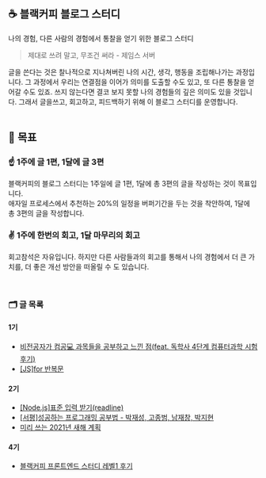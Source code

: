 ## ☕ 블랙커피 블로그 스터디

나의 경험, 다른 사람의 경험에서 통찰을 얻기 위한 블로그 스터디

> 제대로 쓰려 말고, 무조건 써라 - 제임스 서버

글을 쓴다는 것은 찰나적으로 지나쳐버린 나의 시간, 생각, 행동을 조립해나가는 과정입니다. 그 과정에서 우리는 연결점을 이어가 의미를 도출할 수도 있고, 또 다른 통찰을 얻어갈 수도 있죠. 쓰지 않는다면 결코 보지 못할 나의 경험들의 깊은 의미도 있을 것입니다. 그래서 글을쓰고, 회고하고, 피드백하기 위해 이 블로그 스터디를 운영합니다.
<br/><br/>

## 🏴 목표

### ☝️ 1주에 글 1편, 1달에 글 3편

블랙커피의 블로그 스터디는 1주일에 글 1편, 1달에 총 3편의 글을 작성하는 것이 목표입니다. <br/>
애자일 프로세스에서 추천하는 20%의 일정을 버퍼기간을 두는 것을 착안하여, 1달에 총 3편의 글을 작성합니다.

### ✌️ 1주에 한번의 회고, 1달 마무리의 회고

회고참석은 자유입니다. 하지만 다른 사람들과의 회고를 통해서 나의 경험에서 더 큰 가치를, 더 좋은 개선 방안을 떠올릴 수 도 있습니다.

<br/>

### 🗂 글 목록

#### 1기

- [비전공자가 컴공💻 과목들을 공부하고 느낀 점(feat. 독학사 4단계 컴퓨터과학 시험 후기)](https://velog.io/@yujo/%EB%B9%84%EC%A0%84%EA%B3%B5%EC%9E%90%EA%B0%80-%EC%BB%B4%EA%B3%B5-%EA%B3%BC%EB%AA%A9%EB%93%A4%EC%9D%84-%EA%B3%B5%EB%B6%80%ED%95%98%EA%B3%A0-%EB%8A%90%EB%82%80-%EC%A0%90feat.-%EB%8F%85%ED%95%99%EC%82%AC-4%EB%8B%A8%EA%B3%84-%EC%BB%B4%ED%93%A8%ED%84%B0%EA%B3%BC%ED%95%99-%EC%8B%9C%ED%97%98-%ED%9B%84%EA%B8%B0)
- [[JS]for 반복문](https://velog.io/@yujo/JSfor-%EB%B0%98%EB%B3%B5%EB%AC%B8)

#### 2기

- [[Node.js]표준 입력 받기(readline)](https://velog.io/@yujo/node.js%ED%91%9C%EC%A4%80-%EC%9E%85%EB%A0%A5-%EB%B0%9B%EA%B8%B0)
- [[서평]성공하는 프로그래밍 공부법 - 박재성, 고종범, 남재창, 박지현](https://velog.io/@yujo/%EC%84%B1%EA%B3%B5%ED%95%98%EB%8A%94-%ED%94%84%EB%A1%9C%EA%B7%B8%EB%9E%98%EB%B0%8D-%EA%B3%B5%EB%B6%80%EB%B2%95-%EB%B0%95%EC%9E%AC%EC%84%B1-%EA%B3%A0%EC%A2%85%EB%B2%94-%EB%82%A8%EC%9E%AC%EC%B0%BD-%EB%B0%95%EC%A7%80%ED%98%84)
- [미리 쓰는 2021년 새해 계획](https://velog.io/@yujo/%EB%AF%B8%EB%A6%AC-%EC%93%B0%EB%8A%94-2021%EB%85%84-%EC%83%88%ED%95%B4-%EA%B3%84%ED%9A%8D)

#### 4기

- [블랙커피 프론트엔드 스터디 레벨1 후기](https://yujo11.github.io/%EB%B8%94%EB%9E%99%EC%BB%A4%ED%94%BC/%EB%B8%94%EB%9E%99%EC%BB%A4%ED%94%BC-%ED%94%84%EB%A1%A0%ED%8A%B8%EC%97%94%EB%93%9C-%EC%8A%A4%ED%84%B0%EB%94%94-%EB%A0%88%EB%B2%A81-%ED%9B%84%EA%B8%B0/)
